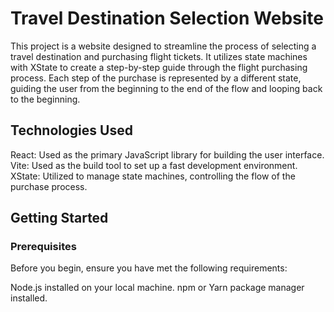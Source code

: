 # Travel Destination Selection Website

This project is a website designed to streamline the process of selecting a travel destination and purchasing flight tickets. It utilizes state machines with XState to create a step-by-step guide through the flight purchasing process. Each step of the purchase is represented by a different state, guiding the user from the beginning to the end of the flow and looping back to the beginning.

## Technologies Used
 React: Used as the primary JavaScript library for building the user interface.
 Vite: Used as the build tool to set up a fast development environment.
 XState: Utilized to manage state machines, controlling the flow of the purchase process.

## Getting Started

### Prerequisites

Before you begin, ensure you have met the following requirements:

Node.js installed on your local machine.
npm or Yarn package manager installed.

